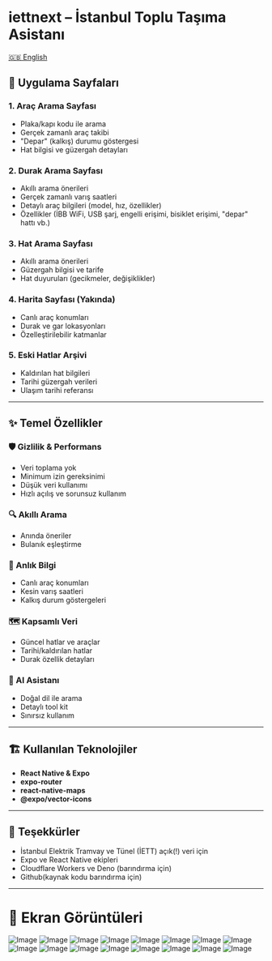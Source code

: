 # iettnext – İstanbul Toplu Taşıma Asistanı

[🇬🇧 English](./README.md)

## 📱 Uygulama Sayfaları

### 1. **Araç Arama Sayfası**
- Plaka/kapı kodu ile arama
- Gerçek zamanlı araç takibi
- "Depar" (kalkış) durumu göstergesi
- Hat bilgisi ve güzergah detayları

### 2. **Durak Arama Sayfası**
- Akıllı arama önerileri
- Gerçek zamanlı varış saatleri
- Detaylı araç bilgileri (model, hız, özellikler)
- Özellikler (İBB WiFi, USB şarj, engelli erişimi, bisiklet erişimi, "depar" hattı vb.)

### 3. **Hat Arama Sayfası**
- Akıllı arama önerileri
- Güzergah bilgisi ve tarife
- Hat duyuruları (gecikmeler, değişiklikler)

### 4. **Harita Sayfası (Yakında)**
- Canlı araç konumları
- Durak ve gar lokasyonları
- Özelleştirilebilir katmanlar

### 5. **Eski Hatlar Arşivi**
- Kaldırılan hat bilgileri
- Tarihi güzergah verileri
- Ulaşım tarihi referansı

---

## ✨ Temel Özellikler

### 🛡️ Gizlilik & Performans
- Veri toplama yok
- Minimum izin gereksinimi
- Düşük veri kullanımı
- Hızlı açılış ve sorunsuz kullanım

### 🔍 Akıllı Arama
- Anında öneriler
- Bulanık eşleştirme

### 🚌 Anlık Bilgi
- Canlı araç konumları
- Kesin varış saatleri
- Kalkış durum göstergeleri

### 🗺️ Kapsamlı Veri
- Güncel hatlar ve araçlar
- Tarihi/kaldırılan hatlar
- Durak özellik detayları

### 🤖 AI Asistanı
- Doğal dil ile arama
- Detaylı tool kit
- Sınırsız kullanım


---

## 🏗️ Kullanılan Teknolojiler
- **React Native & Expo**
- **expo-router**
- **react-native-maps**
- **@expo/vector-icons**

---

## 🙏 Teşekkürler
- İstanbul Elektrik Tramvay ve Tünel (İETT) açık(!) veri için
- Expo ve React Native ekipleri
- Cloudflare Workers ve Deno (barındırma için)
- Github(kaynak kodu barındırma için)

---

# 📸 Ekran Görüntüleri

![Image](https://github.com/user-attachments/assets/df1a7b2a-c124-47ab-b78d-c5892539b80c)
![Image](https://github.com/user-attachments/assets/1e81b892-81d7-4828-b4c2-eae9ad3bdd17)
![Image](https://github.com/user-attachments/assets/96cae200-0226-4e8d-9a3a-9d3523e76fdc)
![Image](https://github.com/user-attachments/assets/d9fabf80-81db-42dc-9a14-b2ec89527427)
![Image](https://github.com/user-attachments/assets/427158e1-1961-4554-b494-a5d3ec84dd95)
![Image](https://github.com/user-attachments/assets/e07c2171-b863-430a-b978-7f19cddece8c)
![Image](https://github.com/user-attachments/assets/27a67215-0cd8-4ee5-884e-56d610b7f111)
![Image](https://github.com/user-attachments/assets/74a3ae3b-d866-439f-b7b6-dd02bb1dfb8b)
![Image](https://github.com/user-attachments/assets/9466332c-2956-4c40-9f2c-6ed215b1ce0a)
![Image](https://github.com/user-attachments/assets/c5068aec-912e-4e48-aa0a-9a10a38da2c6)
![Image](https://github.com/user-attachments/assets/bf30f6f6-e627-4d9c-8c83-9b019a3cce1a)
![Image](https://github.com/user-attachments/assets/f43ec780-c249-438a-87b8-cd03012199e9)
![Image](https://github.com/user-attachments/assets/57534a69-8d9a-46a5-923a-7cdf4a82bed7)
![Image](https://github.com/user-attachments/assets/91cf1dac-3b97-4729-bc61-a3c534393e73)
![Image](https://github.com/user-attachments/assets/f37be125-5089-47d3-90ec-c448148fcbd7)
![Image](https://github.com/user-attachments/assets/0e07bb42-43af-459d-9829-d5faa26fba33)
